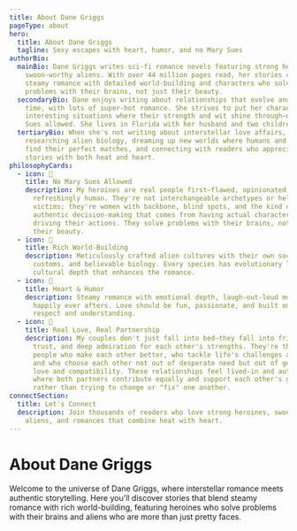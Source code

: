 ```yaml
---
title: About Dane Griggs
pageType: about
hero:
  title: About Dane Griggs
  tagline: Sexy escapes with heart, humor, and no Mary Sues
authorBio:
  mainBio: Dane Griggs writes sci-fi romance novels featuring strong heroines and
    swoon-worthy aliens. With over 44 million pages read, her stories combine
    steamy romance with detailed world-building and characters who solve
    problems with their brains, not just their beauty.
  secondaryBio: Dane enjoys writing about relationships that evolve and grow over
    time, with lots of super-hot romance. She strives to put her characters in
    interesting situations where their strength and wit shine through—no Mary
    Sues allowed. She lives in Florida with her husband and two children.
  tertiaryBio: When she's not writing about interstellar love affairs, she's
    researching alien biology, dreaming up new worlds where humans and aliens
    find their perfect matches, and connecting with readers who appreciate
    stories with both heat and heart.
philosophyCards:
  - icon: 🧠
    title: No Mary Sues Allowed
    description: My heroines are real people first—flawed, opinionated, and
      refreshingly human. They're not interchangeable archetypes or helpless
      victims; they're women with backbone, blind spots, and the kind of
      authentic decision-making that comes from having actual character traits
      driving their actions. They solve problems with their brains, not just
      their beauty.
  - icon: 🌌
    title: Rich World-Building
    description: Meticulously crafted alien cultures with their own societies,
      customs, and believable biology. Every species has evolutionary logic and
      cultural depth that enhances the romance.
  - icon: 💝
    title: Heart & Humor
    description: Steamy romance with emotional depth, laugh-out-loud moments, and
      happily ever afters. Love should be fun, passionate, and built on mutual
      respect and understanding.
  - icon: 🔬
    title: Real Love, Real Partnership
    description: My couples don't just fall into bed—they fall into friendship,
      trust, and deep admiration for each other's strengths. They're the kind of
      people who make each other better, who tackle life's challenges as a team,
      and who choose each other not out of desperate need but out of genuine
      love and compatibility. These relationships feel lived-in and authentic,
      where both partners contribute equally and support each other's growth
      rather than trying to change or "fix" one another.
connectSection:
  title: Let's Connect
  description: Join thousands of readers who love strong heroines, swoon-worthy
    aliens, and romances that combine heat with heart.
---
```


# About Dane Griggs

Welcome to the universe of Dane Griggs, where interstellar romance meets authentic storytelling. Here you'll discover stories that blend steamy romance with rich world-building, featuring heroines who solve problems with their brains and aliens who are more than just pretty faces.
